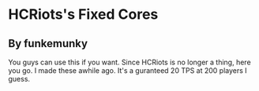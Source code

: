 # HCRiots's Fixed Cores
## By funkemunky
You guys can use this if you want. Since HCRiots is no longer a thing, here you go. I made these awhile ago. It's a guranteed 20 TPS at 200 players I guess.

